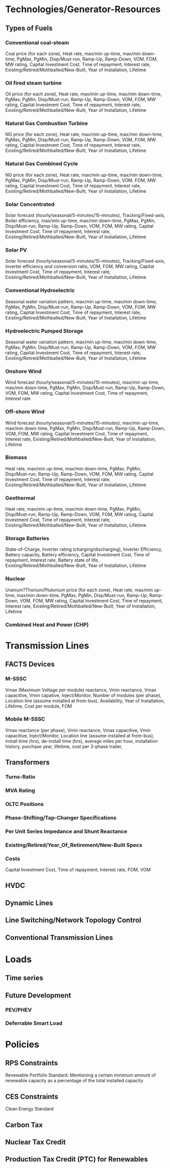 # Technologies/Generator-Resources

## Types of Fuels

### Conventional coal-steam
Coal price (for each zone), Heat rate, max/min up-time, max/min down-time, PgMax, PgMin, Disp/Must-run, Ramp-Up, Ramp-Down, VOM, FOM, MW rating, Capital Investment Cost, Time of repayment, Interest rate, Existing/Retired/Mothballed/New-Built, Year of Installation, Lifetime

### Oil fired steam turbine
Oil price (for each zone), Heat rate, max/min up-time, max/min down-time, PgMax, PgMin, Disp/Must-run, Ramp-Up, Ramp-Down, VOM, FOM, MW rating, Capital Investment Cost, Time of repayment, Interest rate, Existing/Retired/Mothballed/New-Built, Year of Installation, Lifetime

### Natural Gas Combustion Turbine
NG price (for each zone), Heat rate, max/min up-time, max/min down-time, PgMax, PgMin, Disp/Must-run, Ramp-Up, Ramp-Down, VOM, FOM, MW rating, Capital Investment Cost, Time of repayment, Interest rate, Existing/Retired/Mothballed/New-Built, Year of Installation, Lifetime

### Natural Gas Combined Cycle
NG price (for each zone), Heat rate, max/min up-time, max/min down-time, PgMax, PgMin, Disp/Must-run, Ramp-Up, Ramp-Down, VOM, FOM, MW rating, Capital Investment Cost, Time of repayment, Interest rate, Existing/Retired/Mothballed/New-Built, Year of Installation, Lifetime

### Solar Concentrated
Solar forecast (hourly/seasonal/5-minutes/15-minutes), Tracking/Fixed-axis, Boiler efficiency, max/min up-time, max/min down-time, PgMax, PgMin, Disp/Must-run, Ramp-Up, Ramp-Down, VOM, FOM, MW rating, Capital Investment Cost, Time of repayment, Interest rate, Existing/Retired/Mothballed/New-Built, Year of Installation, Lifetime

### Solar PV
Solar forecast (hourly/seasonal/5-minutes/15-minutes), Tracking/Fixed-axis, Inverter efficiency and conversion ratio, VOM, FOM, MW rating, Capital Investment Cost, Time of repayment, Interest rate, Existing/Retired/Mothballed/New-Built, Year of Installation, Lifetime
 
### Conventional Hydroelectric
Seasonal water variation pattern, max/min up-time, max/min down-time, PgMax, PgMin, Disp/Must-run, Ramp-Up, Ramp-Down, VOM, FOM, MW rating, Capital Investment Cost, Time of repayment, Interest rate, Existing/Retired/Mothballed/New-Built, Year of Installation, Lifetime

### Hydroelectric Pumped Storage
Seasonal water variation pattern, max/min up-time, max/min down-time, PgMax, PgMin, Disp/Must-run, Ramp-Up, Ramp-Down, VOM, FOM, MW rating, Capital Investment Cost, Time of repayment, Interest rate, Existing/Retired/Mothballed/New-Built, Year of Installation, Lifetime

### Onshore Wind
Wind forecast (hourly/seasonal/5-minutes/15-minutes), max/min up-time, max/min down-time, PgMax, PgMin, Disp/Must-run, Ramp-Up, Ramp-Down, VOM, FOM, MW rating, Capital Investment Cost, Time of repayment, Interest rate

### Off-shore Wind
Wind forecast (hourly/seasonal/5-minutes/15-minutes), max/min up-time, max/min down-time, PgMax, PgMin, Disp/Must-run, Ramp-Up, Ramp-Down, VOM, FOM, MW rating, Capital Investment Cost, Time of repayment, Interest rate, Existing/Retired/Mothballed/New-Built, Year of Installation, Lifetime

### Biomass
Heat rate, max/min up-time, max/min down-time, PgMax, PgMin, Disp/Must-run, Ramp-Up, Ramp-Down, VOM, FOM, MW rating, Capital Investment Cost, Time of repayment, Interest rate, Existing/Retired/Mothballed/New-Built, Year of Installation, Lifetime

### Geothermal
Heat rate, max/min up-time, max/min down-time, PgMax, PgMin, Disp/Must-run, Ramp-Up, Ramp-Down, VOM, FOM, MW rating, Capital Investment Cost, Time of repayment, Interest rate, Existing/Retired/Mothballed/New-Built, Year of Installation, Lifetime

### Storage Batteries
State-of-Charge, Inverter rating (charging/discharging), Inverter Efficiency, Battery capacity, Battery efficiency, Capital Investment Cost, Time of repayment, Interest rate, Battery state of life, Existing/Retired/Mothballed/New-Built, Year of Installation, Lifetime

### Nuclear
Uranium?Thorium/Plutonium price (for each zone), Heat rate, max/min up-time, max/min down-time, PgMax, PgMin, Disp/Must-run, Ramp-Up, Ramp-Down, VOM, FOM, MW rating, Capital Investment Cost, Time of repayment, Interest rate, Existing/Retired/Mothballed/New-Built, Year of Installation, Lifetime

### Combined Heat and Power (CHP)

# Transmission Lines

## FACTS Devices
### M-SSSC
Vmax (Maximum Voltage per module) reactance, Vmin reactance, Vmax capacitive, Vmin capative, Inject/Monitor, Number of modules (per phase), Location line (assume installed at from-bus), Availability, Year of Installation, Lifetime, Cost per module, FOM

### Mobile M-SSSC
Vmax reactance (per phase), Vmin reactance, Vmax capacitive, Vmin capacitive, Inject/Monitor, Location line (assume installed at from-bus), install time (hrs), de-install time (hrs), average miles per hour, installation history, purchase year, lifetime, cost per 3-phase trailer, 

## Transformers

### Turns-Ratio
### MVA Rating
### OLTC Positions
### Phase-Shifting/Tap-Changer Specifications
### Per Unit Series Impedance and Shunt Reactance
### Existing/Retired/Year_Of_Retirement/New-Built Specs
### Costs
Capital Investment Cost, Time of repayment, Interest rate, FOM, VOM

## HVDC

## Dynamic Lines

## Line Switching/Network Topology Control 

## Conventional Transmission Lines

# Loads

## Time series

## Future Development

### PEV/PHEV

### Deferrable Smart Load

### 

# Policies

## RPS Constraints
Renewable Portfolio Standard: Mentioning a certain minimum amount of renewable capacity as a percentage of the total installed capacity

## CES Constraints
Clean Energy Standard

## Carbon Tax

## Nuclear Tax Credit

## Production Tax Credit (PTC) for Renewables




